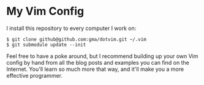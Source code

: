 My Vim Config
=============

I install this repository to every computer I work on:

    $ git clone github@github.com:gma/dotvim.git ~/.vim
    $ git submodule update --init

Feel free to have a poke around, but I recommend building up your own
Vim config by hand from all the blog posts and examples you can find on
the Internet. You'll learn so much more that way, and it'll make you a
more effective programmer.
